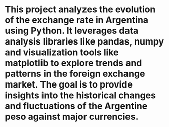 # This project analyzes the evolution of the exchange rate in Argentina using Python. It leverages data analysis libraries like pandas, numpy and visualization tools like matplotlib to explore trends and patterns in the foreign exchange market. The goal is to provide insights into the historical changes and fluctuations of the Argentine peso against major currencies.
